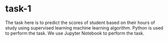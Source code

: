 # task-1
The task here is to predict the scores of student based on their hours of study using supervised learning machine learning algorithm. Python is used to perform the task. We use Jupyter Notebook to perform the task.
